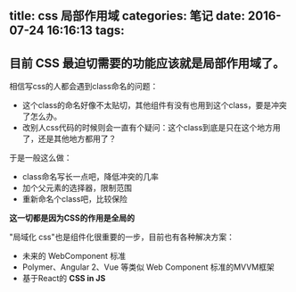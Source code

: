 title: css 局部作用域
categories: 笔记
date: 2016-07-24 16:16:13
tags:
---
<!--摘要-->
<!--more-->
## 目前 CSS 最迫切需要的功能应该就是局部作用域了。

相信写css的人都会遇到class命名的问题：
* 这个class的命名好像不太贴切，其他组件有没有也用到这个class，要是冲突了怎么办。
* 改别人css代码的时候则会一直有个疑问：这个class到底是只在这个地方用了，还是其他地方都用了？

于是一般这么做：
* class命名写长一点吧，降低冲突的几率
* 加个父元素的选择器，限制范围
* 重新命名个class吧，比较保险

**这一切都是因为CSS的作用是全局的**

"局域化 css"也是组件化很重要的一步，目前也有各种解决方案：
* 未来的 WebComponent 标准
* Polymer、Angular 2、Vue 等类似 Web Component 标准的MVVM框架
* 基于React的 **CSS in JS**



